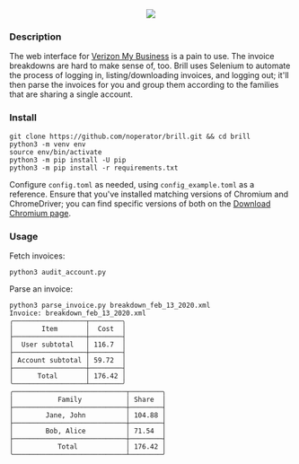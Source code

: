 <div align="center">
  <img src="https://i.imgflip.com/3r3rm5.jpg" />
</div>

### Description

The web interface for [Verizon My Business](b2b.verizonwireless.com/) is a pain to use. The invoice breakdowns are hard to make sense of, too. Brill uses Selenium to automate the process of logging in, listing/downloading invoices, and logging out; it'll then parse the invoices for you and group them according to the families that are sharing a single account.

### Install

```
git clone https://github.com/noperator/brill.git && cd brill
python3 -m venv env
source env/bin/activate
python3 -m pip install -U pip
python3 -m pip install -r requirements.txt
```

Configure `config.toml` as needed, using `config_example.toml` as a reference. Ensure that you've installed matching versions of Chromium and ChromeDriver; you can find specific versions of both on the [Download Chromium page](https://www.chromium.org/getting-involved/download-chromium).

### Usage
Fetch invoices:
```
python3 audit_account.py
```

Parse an invoice:
```
python3 parse_invoice.py breakdown_feb_13_2020.xml
Invoice: breakdown_feb_13_2020.xml
╭──────────────────┬────────╮
│       Item       │  Cost  │
├──────────────────┼────────┤
│  User subtotal   │ 116.7  │
├──────────────────┼────────┤
│ Account subtotal │ 59.72  │
├──────────────────┼────────┤
│      Total       │ 176.42 │
╰──────────────────┴────────╯
╭────────────────────────────┬────────╮
│           Family           │ Share  │
├────────────────────────────┼────────┤
│        Jane, John          │ 104.88 │
├────────────────────────────┼────────┤
│        Bob, Alice          │ 71.54  │
├────────────────────────────┼────────┤
│           Total            │ 176.42 │
╰────────────────────────────┴────────╯
```
